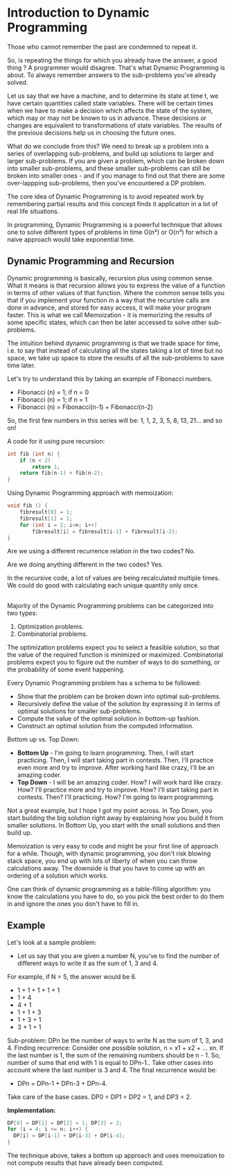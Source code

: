 # Introduction to Dynamic Programming

Those who cannot remember the past are condemned to repeat it.

So, is repeating the things for which you already have the answer, a good thing ? A programmer would disagree. That's what Dynamic Programming is about. To always remember answers to the sub-problems you've already solved.

Let us say that we have a machine, and to determine its state at time t, we have certain quantities called state variables. There will be certain times when we have to make a decision which affects the state of the system, which may or may not be known to us in advance. These decisions or changes are equivalent to transformations of state variables. The results of the previous decisions help us in choosing the future ones.

What do we conclude from this? We need to break up a problem into a series of overlapping sub-problems, and build up solutions to larger and larger sub-problems. If you are given a problem, which can be broken down into smaller sub-problems, and these smaller sub-problems can still be broken into smaller ones - and if you manage to find out that there are some over-lappping sub-problems, then you've encountered a DP problem.

The core idea of Dynamic Programming is to avoid repeated work by remembering partial results and this concept finds it application in a lot of real life situations.

In programming, Dynamic Programming is a powerful technique that allows one to solve different types of problems in time O(n²) or O(n³) for which a naive approach would take exponential time.

## Dynamic Programming and Recursion

Dynamic programming is basically, recursion plus using common sense. What it means is that recursion allows you to express the value of a function in terms of other values of that function. Where the common sense tells you that if you implement your function in a way that the recursive calls are done in advance, and stored for easy access, it will make your program faster. This is what we call Memoization - it is memorizing the results of some specific states, which can then be later accessed to solve other sub-problems.

The intuition behind dynamic programming is that we trade space for time, i.e. to say that instead of calculating all the states taking a lot of time but no space, we take up space to store the results of all the sub-problems to save time later.

Let's try to understand this by taking an example of Fibonacci numbers.

- Fibonacci (n) = 1; if n = 0
- Fibonacci (n) = 1; if n = 1
- Fibonacci (n) = Fibonacci(n-1) + Fibonacci(n-2)

So, the first few numbers in this series will be: 1, 1, 2, 3, 5, 8, 13, 21... and so on!

A code for it using pure recursion:

```C++
int fib (int n) {
    if (n < 2)
        return 1;
    return fib(n-1) + fib(n-2);
}
```

Using Dynamic Programming approach with memoization:

```C++
void fib () {
    fibresult[0] = 1;
    fibresult[1] = 1;
    for (int i = 2; i<n; i++)
        fibresult[i] = fibresult[i-1] + fibresult[i-2];
}
```

Are we using a different recurrence relation in the two codes? No.

Are we doing anything different in the two codes? Yes.

In the recursive code, a lot of values are being recalculated multiple times. We could do good with calculating each unique quantity only once.

##

Majority of the Dynamic Programming problems can be categorized into two types:

1. Optimization problems.
2. Combinatorial problems.

The optimization problems expect you to select a feasible solution, so that the value of the required function is minimized or maximized. Combinatorial problems expect you to figure out the number of ways to do something, or the probability of some event happening.

Every Dynamic Programming problem has a schema to be followed:

- Show that the problem can be broken down into optimal sub-problems.
- Recursively define the value of the solution by expressing it in terms of optimal solutions for smaller sub-problems.
- Compute the value of the optimal solution in bottom-up fashion.
- Construct an optimal solution from the computed information.

Bottom up vs. Top Down:

- **Bottom Up** - I'm going to learn programming. Then, I will start practicing. Then, I will start taking part in contests. Then, I'll practice even more and try to improve. After working hard like crazy, I'll be an amazing coder.
- **Top Down** - I will be an amazing coder. How? I will work hard like crazy. How? I'll practice more and try to improve. How? I'll start taking part in contests. Then? I'll practicing. How? I'm going to learn programming.

Not a great example, but I hope I got my point across. In Top Down, you start building the big solution right away by explaining how you build it from smaller solutions. In Bottom Up, you start with the small solutions and then build up.

Memoization is very easy to code and might be your first line of approach for a while. Though, with dynamic programming, you don't risk blowing stack space, you end up with lots of liberty of when you can throw calculations away. The downside is that you have to come up with an ordering of a solution which works.

One can think of dynamic programming as a table-filling algorithm: you know the calculations you have to do, so you pick the best order to do them in and ignore the ones you don't have to fill in.

## Example

Let's look at a sample problem:

- Let us say that you are given a number N, you've to find the number of different ways to write it as the sum of 1, 3 and 4.

For example, if N = 5, the answer would be 6.

- 1 + 1 + 1 + 1 + 1
- 1 + 4
- 4 + 1
- 1 + 1 + 3
- 1 + 3 + 1
- 3 + 1 + 1

Sub-problem: DPn be the number of ways to write N as the sum of 1, 3, and 4.
Finding recurrence: Consider one possible solution, n = x1 + x2 + ... xn. If the last number is 1, the sum of the remaining numbers should be n - 1. So, number of sums that end with 1 is equal to DPn-1.. Take other cases into account where the last number is 3 and 4. The final recurrence would be:

- DPn = DPn-1 + DPn-3 + DPn-4.

Take care of the base cases. DP0 = DP1 = DP2 = 1, and DP3 = 2.

**Implementation:**

```C++
DP[0] = DP[1] = DP[2] = 1; DP[3] = 2;
for (i = 4; i <= n; i++) {
  DP[i] = DP[i-1] + DP[i-3] + DP[i-4];
}
```

The technique above, takes a bottom up approach and uses memoization to not compute results that have already been computed.
